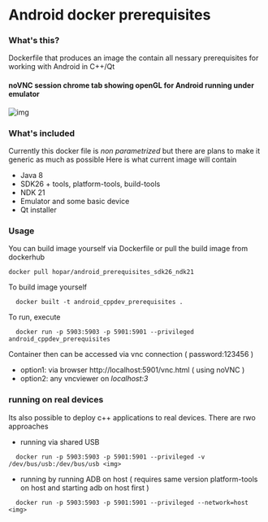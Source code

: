 # Android docker prerequisites


### What's this?
Dockerfile that produces an image the contain all nessary prerequisites for working with Android in C++/Qt

#### noVNC session chrome tab showing openGL for Android running under emulator 
![img](https://i.ibb.co/yPpbhtw/lolqt-2.png)

### What's included
Currently this docker file is *non parametrized* but there are plans to make it generic as much as possible
Here is what current image will contain
- Java 8
- SDK26 + tools, platform-tools, build-tools
- NDK 21
- Emulator and some basic device 
- Qt installer

### Usage
You can build image yourself via Dockerfile or pull the build image from dockerhub 
```
docker pull hopar/android_prerequisites_sdk26_ndk21

```
To build image yourself
```
  docker built -t android_cppdev_prerequisites .
```

To run, execute 

```
  docker run -p 5903:5903 -p 5901:5901 --privileged android_cppdev_prerequisites
```
Container then can be accessed via vnc connection ( password:123456 )
- option1: via browser http://localhost:5901/vnc.html  ( using noVNC )
- option2: any vncviewer on *localhost:3*

### running on real devices 

Its also possible to deploy c++ applications to real devices. There are rwo approaches

- running via shared USB
```
  docker run -p 5903:5903 -p 5901:5901 --privileged -v /dev/bus/usb:/dev/bus/usb <img> 
```

- running by running ADB on host ( requires same version platform-tools on host and starting adb on host first )
```
  docker run -p 5903:5903 -p 5901:5901 --privileged --network=host <img> 
```
